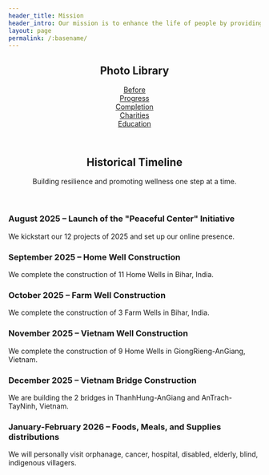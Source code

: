 ```yaml
---
header_title: Mission
header_intro: Our mission is to enhance the life of people by providing necessity, shelter, welfare, and support to individuals and families facing severe hardships in Vietnam and other developing countries. 
layout: page
permalink: /:basename/
---
```

<section id="one">
  <header class="major">
    <h2>Photo Library</h2>
    <p><a href="https://drive.google.com/drive/folders/1wzfa1RDzTdnpoWG3ZRYGOedoZyXQ1ezv">   Before</a><br>
       <a href="https://drive.google.com/drive/folders/1JLPeR27HfITN7KO9gIios0wG1VCL3eem">   Progress</a><br>
       <a href="https://drive.google.com/drive/folders/191g2O97Mdgr-H-4ux4AWz3RflHuF5e16">   Completion</a><br>
       <a href="https://drive.google.com/drive/folders/1cs1VusJQGjtzoyAF1AnZqiuJilK5scGM">   Charities</a><br>
       <a href="https://drive.google.com/drive/folders/19-LpZ4nbAk3k9s-B36Wbp_H64DODMIbp">   Education</a></p>
  </header>  
</section>

<section id="two">
  <header class="major">
    <h2>Historical Timeline</h2>
    <p>Building resilience and promoting wellness one step at a time.</p>
  </header>

  <div class="box">
    <h3>August 2025 – Launch of the "Peaceful Center" Initiative</h3>
    <p>We kickstart our 12 projects of 2025 and set up our online presence.</p>
  </div>
  <div class="box">
    <h3>September 2025 – Home Well Construction</h3>
    <p>We complete the construction of 11 Home Wells in Bihar, India.</p>
  </div>
  <div class="box">
    <h3>October 2025 – Farm Well Construction</h3>
    <p>We complete the construction of 3 Farm Wells in Bihar, India.</p>
  </div>
  <div class="box">
    <h3>November 2025 – Vietnam Well Construction</h3>
    <p>We complete the construction of 9 Home Wells in GiongRieng-AnGiang, Vietnam.</p>
  </div>
  <div class="box">
    <h3>December 2025 – Vietnam Bridge Construction</h3>
    <p>We are building the 2 bridges in ThanhHung-AnGiang and AnTrach-TayNinh, Vietnam.</p>
  </div>
  <div class="box">
    <h3>January-February 2026 – Foods, Meals, and Supplies distributions</h3>
    <p>We will personally visit orphanage, cancer, hospital, disabled, elderly, blind, indigenous villagers.</p>
  </div>
</section>
<!-- 
<section id="three">
  <header class="major">
    <h2>Our Core Principles</h2>
  </header>
  <ul class="features">
    <li>
      <h3>Community Resilience</h3>
      <p>We believe in empowering communities to thrive through strategic partnerships and grassroots initiatives.</p>
    </li>
    <li>
      <h3>Wellness and Healing</h3>
      <p>Promoting mental health and wellness is at the heart of our mission, ensuring that all individuals have access to restorative practices.</p>
    </li>
    <li>
      <h3>Global Solidarity</h3>
      <p>We stand in solidarity with underserved communities worldwide, fostering connections that transcend borders.</p>
    </li>
  </ul>
</section> -->